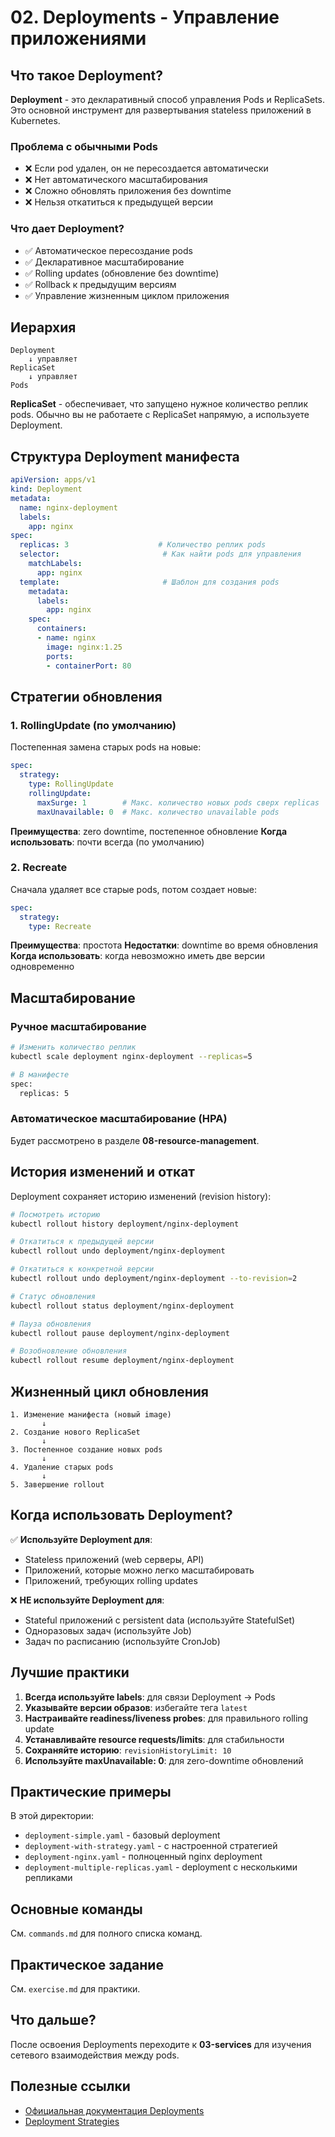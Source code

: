 # 02. Deployments - Управление приложениями

## Что такое Deployment?

**Deployment** - это декларативный способ управления Pods и ReplicaSets. Это основной инструмент для развертывания stateless приложений в Kubernetes.

### Проблема с обычными Pods

- ❌ Если pod удален, он не пересоздается автоматически
- ❌ Нет автоматического масштабирования
- ❌ Сложно обновлять приложения без downtime
- ❌ Нельзя откатиться к предыдущей версии

### Что дает Deployment?

- ✅ Автоматическое пересоздание pods
- ✅ Декларативное масштабирование
- ✅ Rolling updates (обновление без downtime)
- ✅ Rollback к предыдущим версиям
- ✅ Управление жизненным циклом приложения

## Иерархия

```
Deployment
    ↓ управляет
ReplicaSet
    ↓ управляет
Pods
```

**ReplicaSet** - обеспечивает, что запущено нужное количество реплик pods. Обычно вы не работаете с ReplicaSet напрямую, а используете Deployment.

## Структура Deployment манифеста

```yaml
apiVersion: apps/v1
kind: Deployment
metadata:
  name: nginx-deployment
  labels:
    app: nginx
spec:
  replicas: 3                    # Количество реплик pods
  selector:                       # Как найти pods для управления
    matchLabels:
      app: nginx
  template:                       # Шаблон для создания pods
    metadata:
      labels:
        app: nginx
    spec:
      containers:
      - name: nginx
        image: nginx:1.25
        ports:
        - containerPort: 80
```

## Стратегии обновления

### 1. RollingUpdate (по умолчанию)

Постепенная замена старых pods на новые:

```yaml
spec:
  strategy:
    type: RollingUpdate
    rollingUpdate:
      maxSurge: 1        # Макс. количество новых pods сверх replicas
      maxUnavailable: 0  # Макс. количество unavailable pods
```

**Преимущества**: zero downtime, постепенное обновление
**Когда использовать**: почти всегда (по умолчанию)

### 2. Recreate

Сначала удаляет все старые pods, потом создает новые:

```yaml
spec:
  strategy:
    type: Recreate
```

**Преимущества**: простота
**Недостатки**: downtime во время обновления
**Когда использовать**: когда невозможно иметь две версии одновременно

## Масштабирование

### Ручное масштабирование

```bash
# Изменить количество реплик
kubectl scale deployment nginx-deployment --replicas=5

# В манифесте
spec:
  replicas: 5
```

### Автоматическое масштабирование (HPA)

Будет рассмотрено в разделе **08-resource-management**.

## История изменений и откат

Deployment сохраняет историю изменений (revision history):

```bash
# Посмотреть историю
kubectl rollout history deployment/nginx-deployment

# Откатиться к предыдущей версии
kubectl rollout undo deployment/nginx-deployment

# Откатиться к конкретной версии
kubectl rollout undo deployment/nginx-deployment --to-revision=2

# Статус обновления
kubectl rollout status deployment/nginx-deployment

# Пауза обновления
kubectl rollout pause deployment/nginx-deployment

# Возобновление обновления
kubectl rollout resume deployment/nginx-deployment
```

## Жизненный цикл обновления

```
1. Изменение манифеста (новый image)
       ↓
2. Создание нового ReplicaSet
       ↓
3. Постепенное создание новых pods
       ↓
4. Удаление старых pods
       ↓
5. Завершение rollout
```

## Когда использовать Deployment?

✅ **Используйте Deployment для**:
- Stateless приложений (web серверы, API)
- Приложений, которые можно легко масштабировать
- Приложений, требующих rolling updates

❌ **НЕ используйте Deployment для**:
- Stateful приложений с persistent data (используйте StatefulSet)
- Одноразовых задач (используйте Job)
- Задач по расписанию (используйте CronJob)

## Лучшие практики

1. **Всегда используйте labels**: для связи Deployment → Pods
2. **Указывайте версии образов**: избегайте тега `latest`
3. **Настраивайте readiness/liveness probes**: для правильного rolling update
4. **Устанавливайте resource requests/limits**: для стабильности
5. **Сохраняйте историю**: `revisionHistoryLimit: 10`
6. **Используйте maxUnavailable: 0**: для zero-downtime обновлений

## Практические примеры

В этой директории:
- `deployment-simple.yaml` - базовый deployment
- `deployment-with-strategy.yaml` - с настроенной стратегией
- `deployment-nginx.yaml` - полноценный nginx deployment
- `deployment-multiple-replicas.yaml` - deployment с несколькими репликами

## Основные команды

См. `commands.md` для полного списка команд.

## Практическое задание

См. `exercise.md` для практики.

## Что дальше?

После освоения Deployments переходите к **03-services** для изучения сетевого взаимодействия между pods.

## Полезные ссылки

- [Официальная документация Deployments](https://kubernetes.io/docs/concepts/workloads/controllers/deployment/)
- [Deployment Strategies](https://kubernetes.io/docs/concepts/workloads/controllers/deployment/#strategy)

